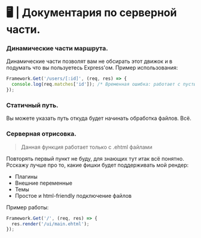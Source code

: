 # 🖥 | Документария по серверной части.

### Динамические части маршрута.

Динамические части позволят вам не обсирать этот движок и в подумать что вы пользуетесь Express'ом. Пример использования:

```js
Framework.Get('/users/[:id]', (req, res) => {
  console.log(req.matches['id']); /* Временная ошибка: работает с пустыми значениями, то есть можно написать /users/ и оно сработает. */
});
```

### Статичный путь.

Вы можете указать путь откуда будет начинать обработка файлов. Всё.

### Серверная отрисовка.

> Данная функция работает только с .ehtml файлами

Повторять первый пункт не буду, для знающих тут итак всё понятно. Рсскажу лучше про то, какие фишки будет поддерживать мой рендер:

- Плагины
- Внешние переменные
- Темы
- Простое и html-friendly подключение файлов

Пример работы:

```js
Framework.Get('/', (req, res) => {
  res.render('/ui/main.ehtml');
});
```
